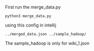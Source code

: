 
First run the merge_data.py

	python3 merge_data.py

using this config in intellij

	../merged_data.json ../sample_hadoop/

The sample_hadoop is only for wiki_1.json
